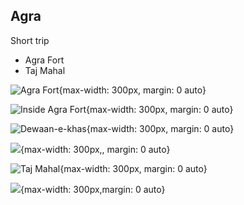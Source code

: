 
## Agra


Short trip
- Agra Fort
- Taj Mahal

![Agra Fort](/assets/images/2021-10-01-00-37-50.png){max-width: 300px, margin: 0 auto}

![Inside Agra Fort](/assets/images/2021-10-01-00-38-28.png){max-width: 300px, margin: 0 auto}

![Dewaan-e-khas](/assets/images/2021-10-01-00-38-55.png){max-width: 300px, margin: 0 auto}


![](/assets/images/2021-10-01-00-40-33.png){max-width: 300px,, margin: 0 auto}

![Taj Mahal](/assets/images/2021-10-01-01-10-38.png){max-width: 300px, margin: 0 auto}

![](/assets/images/2021-10-01-00-36-37.png){max-width: 300px,margin: 0 auto}